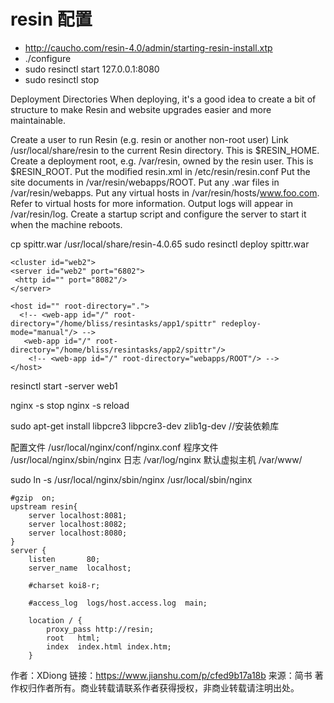 # resin 配置
* http://caucho.com/resin-4.0/admin/starting-resin-install.xtp
* ./configure
* sudo resinctl start  127.0.0.1:8080
* sudo resinctl stop

Deployment Directories
When deploying, it's a good idea to create a bit of structure to make Resin and website upgrades easier and more maintainable.

Create a user to run Resin (e.g. resin or another non-root user)
Link /usr/local/share/resin to the current Resin directory. This is $RESIN_HOME.
Create a deployment root, e.g. /var/resin, owned by the resin user. This is $RESIN_ROOT.
Put the modified resin.xml in /etc/resin/resin.conf
Put the site documents in /var/resin/webapps/ROOT.
Put any .war files in /var/resin/webapps.
Put any virtual hosts in /var/resin/hosts/www.foo.com.
Refer to virtual hosts for more information.
Output logs will appear in /var/resin/log.
Create a startup script and configure the server to start it when the machine reboots.

cp spittr.war  /usr/local/share/resin-4.0.65
sudo resinctl deploy spittr.war


    <cluster id="web2">
    <server id="web2" port="6802">
     <http id="" port="8082"/>
    </server>
    
    <host id="" root-directory=".">
      <!-- <web-app id="/" root-directory="/home/bliss/resintasks/app1/spittr" redeploy-mode="manual"/> -->
       <web-app id="/" root-directory="/home/bliss/resintasks/app2/spittr"/>
        <!-- <web-app id="/" root-directory="webapps/ROOT"/> -->
    </host>
  </cluster>


resinctl  start  -server  web1


nginx -s stop
nginx -s reload

  sudo apt-get install libpcre3 libpcre3-dev zlib1g-dev //安装依赖库

配置文件	/usr/local/nginx/conf/nginx.conf
程序文件	/usr/local/nginx/sbin/nginx
日志	/var/log/nginx
默认虚拟主机	/var/www/


 sudo ln -s /usr/local/nginx/sbin/nginx /usr/local/sbin/nginx



    #gzip  on;
    upstream resin{
        server localhost:8081;
        server localhost:8082;
        server localhost:8080;
    }
    server {
        listen       80;
        server_name  localhost;

        #charset koi8-r;

        #access_log  logs/host.access.log  main;

        location / {
            proxy_pass http://resin;
            root   html;
            index  index.html index.htm;
        }
        
作者：XDiong
链接：https://www.jianshu.com/p/cfed9b17a18b
来源：简书
著作权归作者所有。商业转载请联系作者获得授权，非商业转载请注明出处。